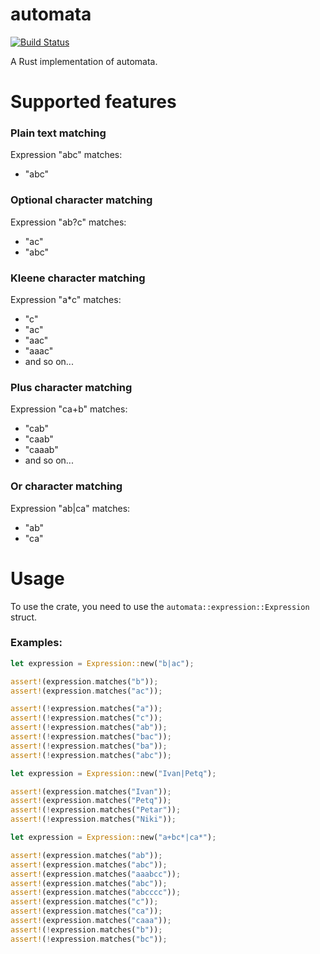 # automata
[![Build Status](https://travis-ci.com/frostblooded/automata.svg?token=7tx66Lvcqspf6pYV3W7h&branch=master)](https://travis-ci.com/frostblooded/automata)

A Rust implementation of automata.

# Supported features
### Plain text matching
Expression "abc" matches:
- "abc"

### Optional character matching
Expression "ab?c" matches:
- "ac"
- "abc"

### Kleene character matching
Expression "a*c" matches:
- "c"
- "ac"
- "aac"
- "aaac"
- and so on...

### Plus character matching
Expression "ca+b" matches:
- "cab"
- "caab"
- "caaab"
- and so on...

### Or character matching
Expression "ab|ca" matches:
- "ab"
- "ca"

# Usage
To use the crate, you need to use the `automata::expression::Expression` struct.

### Examples:
```rust
let expression = Expression::new("b|ac");

assert!(expression.matches("b"));
assert!(expression.matches("ac"));

assert!(!expression.matches("a"));
assert!(!expression.matches("c"));
assert!(!expression.matches("ab"));
assert!(!expression.matches("bac"));
assert!(!expression.matches("ba"));
assert!(!expression.matches("abc"));
```

```rust
let expression = Expression::new("Ivan|Petq");

assert!(expression.matches("Ivan"));
assert!(expression.matches("Petq"));
assert!(!expression.matches("Petar"));
assert!(!expression.matches("Niki"));
```

```rust
let expression = Expression::new("a+bc*|ca*");

assert!(expression.matches("ab"));
assert!(expression.matches("abc"));
assert!(expression.matches("aaabcc"));
assert!(expression.matches("abc"));
assert!(expression.matches("abcccc"));
assert!(expression.matches("c"));
assert!(expression.matches("ca"));
assert!(expression.matches("caaa"));
assert!(!expression.matches("b"));
assert!(!expression.matches("bc"));
```

